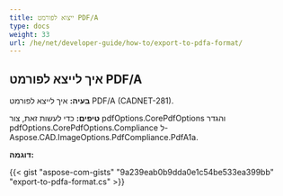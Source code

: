 ```yaml
---
title: ייצוא לפורמט PDF/A
type: docs
weight: 33
url: /he/net/developer-guide/how-to/export-to-pdfa-format/
---
```


## **איך לייצא לפורמט PDF/A**

**בעיה:** איך לייצא לפורמט PDF/A (CADNET-281).

**טיפים:** כדי לעשות זאת, צור pdfOptions.CorePdfOptions והגדר pdfOptions.CorePdfOptions.Compliance ל-Aspose.CAD.ImageOptions.PdfCompliance.PdfA1a.

**דוגמה:**

{{< gist "aspose-com-gists" "9a239eab0b9dda0e1c54be533ea399bb" "export-to-pdfa-format.cs" >}}
